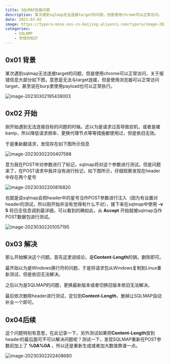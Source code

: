 ```yaml
---
title: SQLMAP连接问题
description: 某次遇到sqlmap无法连接target的问题，但是使用chrome可以正常访问。
date: 2023-03-02
image: https://typora-mine.oss-cn-beijing.aliyuncs.com/typora/image-20230302195439003.png
categories:
    - SQLAMP
    - 奇怪的知识
---
```






## 0x01 背景

某次遇到sqlmap无法连接target的问题，但是使用chrome可以正常访问，关于报错信息大部分如下图，意思是无法与target连接，但是使用浏览器可以正常访问target，甚至说在burp里使用payload也可以正常执行。

![image-20230302195439003](https://typora-mine.oss-cn-beijing.aliyuncs.com/typora/image-20230302195439003.png)



## 0x02 开始

刚开始遇到无法连接目标的问题的时候。还以为是请求过高导致宕机，或者是被banip，所以降低请求频率、更换代理节点等等措施都使用过，但是依旧无效。

于是重新翻请求，发现存在如下图所示信息

![image-20230302200407588](https://typora-mine.oss-cn-beijing.aliyuncs.com/typora/image-20230302200407588.png)

意为我在POST中对参数进行了标记，sqlmap将对这个参数进行测试。但是问题来了，在POST请求中我并没有进行标记，如下图所示，仔细观察发现在header中存在两个星号

![image-20230302200816820](https://typora-mine.oss-cn-beijing.aliyuncs.com/typora/image-20230302200816820.png)

也就是说sqlmap会把header中的星号当作POST参数进行注入（因为有设置对header的测试，所以刚开始并没有觉得有什么不对），接下来在sqlmap中使用 **-v 5** 将日志信息调到最详细，可以看到的确如此，从 **Accept** 开始就被sqlmap当作POST数据包进行测试。

![image-20230302201057195](https://typora-mine.oss-cn-beijing.aliyuncs.com/typora/image-20230302201057195.png)

## 0x03 解决

那么开始解决这个问题，首先这里说结论，是**Content-Length**的锅，删除即可。

最开始以为是Windows换行符的问题，于是将请求包从Windows复制到Linux重新测试，但是依旧无法解决。

之后以为是SQLMAP的问题，更换最新版本或者切换旧版本依旧无法解决。

最后依次删除header进行测试，定位到**Content-Length**，删掉让SQLMAP自动补全一个即可。

## 0x04后续

这个问题特别有意思，在此记录一下，另外测试如果把**Content-Length**放到header的最后面可不可以解决问题呢？测试一下，发现SQLMAP重新在POST参数前加上了 **%0A%0A** ，所以还是重新生成或者加大数值靠谱一点。

![image-20230302202408680](https://typora-mine.oss-cn-beijing.aliyuncs.com/typora/image-20230302202408680.png)

